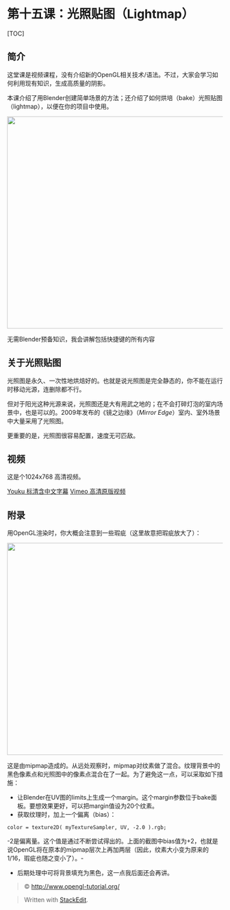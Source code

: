 ﻿第十五课：光照贴图（Lightmap）
===
[TOC]
 
简介
---
这堂课是视频课程，没有介绍新的OpenGL相关技术/语法。不过，大家会学习如何利用现有知识，生成高质量的阴影。

本课介绍了用Blender创建简单场景的方法；还介绍了如何烘培（bake）光照贴图（lightmap），以便在你的项目中使用。

<img class="alignnone size-large wp-image-345" title="lighmappedroom" src="http://www.opengl-tutorial.org/wp-content/uploads/2011/05/lighmappedroom-1024x793.png" alt="" width="640" height="495" />

无需Blender预备知识，我会讲解包括快捷键的所有内容

关于光照贴图
---
光照图是永久、一次性地烘焙好的。也就是说光照图是完全静态的，你不能在运行时移动光源，连删除都不行。

但对于阳光这种光源来说，光照图还是大有用武之地的；在不会打碎灯泡的室内场景中，也是可以的。2009年发布的《镜之边缘》（*Mirror Edge*）室内、室外场景中大量采用了光照图。

更重要的是，光照图很容易配置，速度无可匹敌。

视频
---
这是个1024x768 高清视频。

[Youku 标清含中文字幕](http://v.youku.com/v_show/id_XNDg5MjYzMzk2.html)
[Vimeo 高清原版视频](http://player.vimeo.com/video/24359223?title=0&byline=0&portrait=0)

附录
---
用OpenGL渲染时，你大概会注意到一些瑕疵（这里故意把瑕疵放大了）：

<img class="alignnone size-large wp-image-346" title="positivebias" src="http://www.opengl-tutorial.org/wp-content/uploads/2011/05/positivebias-1024x793.png" alt="" width="640" height="495" />

这是由mipmap造成的。从远处观察时，mipmap对纹素做了混合。纹理背景中的黑色像素点和光照图中的像素点混合在了一起。为了避免这一点，可以采取如下措施：

- 让Blender在UV图的limits上生成一个margin。这个margin参数位于bake面板。要想效果更好，可以把margin值设为20个纹素。
- 获取纹理时，加上一个偏离（bias）：
```
color = texture2D( myTextureSampler, UV, -2.0 ).rgb;
```
-2是偏离量。这个值是通过不断尝试得出的。上面的截图中bias值为+2，也就是说OpenGL将在原本的mipmap层次上再加两层（因此，纹素大小变为原来的1/16，瑕疵也随之变小了）。-

- 后期处理中可将背景填充为黑色，这一点我后面还会再讲。
	
> &copy; http://www.opengl-tutorial.org/

> Written with [StackEdit](https://stackedit.io/).